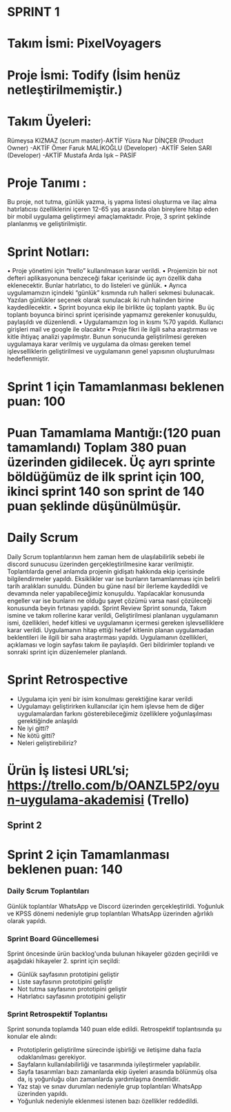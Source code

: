 # SPRINT 1

# Takım İsmi: PixelVoyagers

# Proje İsmi: Todify (İsim henüz netleştirilmemiştir.)
# Takım Üyeleri:

Rümeysa KIZMAZ (scrum master)-AKTİF
Yüsra Nur DİNÇER (Product Owner) -AKTİF
Ömer Faruk MALİKOĞLU (Developer) -AKTİF
Selen SARI (Developer) -AKTİF
Mustafa Arda Işık – PASİF

# Proje Tanımı :
Bu proje, not tutma, günlük yazma, iş yapma listesi oluşturma ve ilaç alma hatırlatıcısı özelliklerini içeren 12-65 yaş arasında olan bireylere hitap eden bir mobil uygulama geliştirmeyi amaçlamaktadır. Proje, 3 sprint şeklinde planlanmış ve geliştirilmiştir.

# Sprint Notları:
•	Proje yönetimi için “trello” kullanılmasın karar verildi.
•	Projemizin bir not defteri aplikasyonuna benzeceği fakar içerisinde üç ayrı özellik daha eklenecektir. Bunlar hatırlatıcı, to do listeleri ve günlük.
•	Ayrıca uygulamamızın içindeki “günlük” kısmında ruh halleri sekmesi bulunacak. Yazılan günlükler seçenek olarak sunulacak iki ruh halinden birine kaydedilecektir.
•	Sprint boyunca ekip ile birlikte üç toplantı yaptık. Bu üç toplantı boyunca birinci sprint içerisinde yapmamız gerekenler konuşuldu, paylaşıldı ve düzenlendi.
•	Uygulamamızın log in kısmı %70 yapıldı. Kullanıcı girişleri mail ve google ile olacaktır
•	Proje fikri ile ilgili saha araştırması ve kitle ihtiyaç analizi yapılmıştır. Bunun sonucunda geliştirilmesi gereken uygulamaya karar verilmiş ve uygulama da olması gereken temel işlevselliklerin geliştirilmesi ve uygulamanın genel yapısının oluşturulması hedeflenmiştir.


# Sprint 1 için Tamamlanması beklenen puan: 100
# Puan Tamamlama Mantığı:(120 puan tamamlandı) Toplam 380 puan üzerinden gidilecek. Üç ayrı sprinte böldüğümüz de ilk sprint için 100, ikinci sprint 140 son sprint de 140 puan şeklinde düşünülmüşür.


# Daily Scrum
Daily Scrum toplantılarının hem zaman hem de ulaşılabilirlik sebebi ile discord sunucusu üzerinden gerçekleştirilmesine karar verilmiştir. Toplantılarda genel anlamda projenin gidişatı hakkında ekip içerisinde bilgilendirmeler yapıldı. Eksiklikler var ise bunların tamamlanması için belirli tarih aralıkları sunuldu. Dünden bu güne nasıl bir ilerleme kaydedildi ve devamında neler yapabileceğimiz konuşuldu. Yapılacaklar konusunda engeller var ise bunların ne olduğu şayet çözümü varsa nasıl çözüleceği konusunda beyin fırtınası yapıldı.
Sprint Review
Sprint sonunda, Takım ismine ve takım rollerine karar verildi, Geliştirilmesi planlanan uygulamanın ismi, özellikleri, hedef kitlesi ve uygulamanın içermesi gereken işlevselliklere karar verildi. Uygulamanın hitap ettiği hedef kitlenin planan uygulamadan beklentileri ile ilgili bir saha araştırması yapıldı. Uygulamanın özellikleri, açıklaması ve login sayfası takım ile paylaşıldı. Geri bildirimler toplandı ve sonraki sprint için düzenlemeler planlandı.

# Sprint Retrospective
- Uygulama için yeni bir isim konulması gerektiğine karar verildi
- Uygulamayı geliştirirken kullanıcılar için hem işlevse hem de diğer uygulamalardan farkını gösterebileceğimiz özelliklere yoğunlaşılması gerektiğinde anlaşıldı
- Ne iyi gitti?
- Ne kötü gitti?
- Neleri geliştirebiliriz?

# Ürün İş listesi URL’si; https://trello.com/b/OANZL5P2/oyun-uygulama-akademisi (Trello)

## Sprint 2

# Sprint 2 için Tamamlanması beklenen puan: 140

### Daily Scrum Toplantıları

Günlük toplantılar WhatsApp ve Discord üzerinden gerçekleştirildi. Yoğunluk ve KPSS dönemi nedeniyle grup toplantıları WhatsApp üzerinden ağırlıklı olarak yapıldı.

### Sprint Board Güncellemesi

Sprint öncesinde ürün backlog'unda bulunan hikayeler gözden geçirildi ve aşağıdaki hikayeler 2. sprint için seçildi:

- Günlük sayfasının prototipini geliştir
- Liste sayfasının prototipini geliştir
- Not tutma sayfasının prototipini geliştir
- Hatırlatıcı sayfasının prototipini geliştir

### Sprint Retrospektif Toplantısı

Sprint sonunda toplamda 140 puan elde edildi. Retrospektif toplantısında şu konular ele alındı:

- Prototiplerin geliştirilme sürecinde işbirliği ve iletişime daha fazla odaklanılması gerekiyor.
- Sayfaların kullanılabilirliği ve tasarımında iyileştirmeler yapılabilir.
- Sayfa tasarımları bazı zamanlarda ekip üyeleri arasında bölünmüş olsa da, iş yoğunluğu olan zamanlarda yardımlaşma önemlidir.
- Yaz stajı ve sınav durumları nedeniyle grup toplantıları WhatsApp üzerinden yapıldı.
- Yoğunluk nedeniyle eklenmesi istenen bazı özellikler reddedildi.



